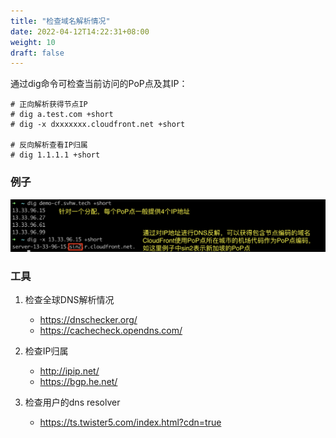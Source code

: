 ```yaml
---
title: "检查域名解析情况"
date: 2022-04-12T14:22:31+08:00
weight: 10
draft: false
---
```


通过dig命令可检查当前访问的PoP点及其IP：
```
# 正向解析获得节点IP
# dig a.test.com +short
# dig -x dxxxxxxx.cloudfront.net +short

# 反向解析查看IP归属
# dig 1.1.1.1 +short
```
### 例子
![dig](/images/dig.png?classes=border)

### 工具

1. 检查全球DNS解析情况
    - https://dnschecker.org/
    - https://cachecheck.opendns.com/

2. 检查IP归属
    - http://ipip.net/
    - https://bgp.he.net/

3. 检查用户的dns resolver
    - https://ts.twister5.com/index.html?cdn=true


